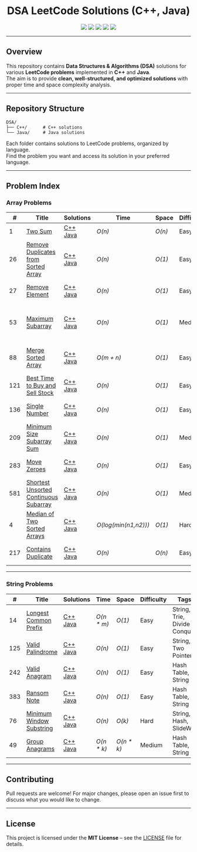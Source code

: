 <h1 align="center">DSA LeetCode Solutions (C++, Java)</h1>

<p align="center">
  <img src="https://img.shields.io/badge/DSA-LeetCode-blue?style=for-the-badge&logo=leetcode" />
  <img src="https://img.shields.io/badge/Language-C++%2FJava-yellow?style=for-the-badge&logo=code" />
  <img src="https://img.shields.io/badge/Problems%20Solved-18-green?style=for-the-badge&logo=github" />
  <img src="https://img.shields.io/badge/License-MIT-red?style=for-the-badge&logo=open-source-initiative" />
  <img src="https://img.shields.io/badge/PRs-Welcome-brightgreen?style=for-the-badge&logo=github" />
</p>

---

## Overview
This repository contains **Data Structures & Algorithms (DSA)** solutions for various **LeetCode problems** implemented in **C++** and **Java**.  
The aim is to provide **clean, well-structured, and optimized solutions** with proper time and space complexity analysis.

---

## Repository Structure

```
DSA/
├── C++/      # C++ solutions
└── Java/     # Java solutions
```

Each folder contains solutions to LeetCode problems, organized by language.  
Find the problem you want and access its solution in your preferred language.

---

## Problem Index

### Array Problems

| #   | Title | Solutions | Time | Space | Difficulty | Tags |
|-----|-------|-----------|------|-------|------------|------|
| 1   | [Two Sum](https://leetcode.com/problems/two-sum/) | [C++](./C++/001_Two_Sum.cpp)<br>[Java](./Java/Two_Sum.java) | *O(n)* | *O(n)* | Easy | Array, Hash Map |
| 26  | [Remove Duplicates from Sorted Array](https://leetcode.com/problems/remove-duplicates-from-sorted-array/) | [C++](./C++/26_Remove_Duplicates_from_Sorted_Array.cpp)<br>[Java](./Java/Remove_Duplicates_from_Sorted_Array.java) | *O(n)* | *O(1)* | Easy | Array, In-Place, Two Pointers |
| 27  | [Remove Element](https://leetcode.com/problems/remove-element/) | [C++](./C++/27_Remove%20Element.cpp)<br>[Java](./Java/Remove_Element.java) | *O(n)* | *O(1)* | Easy | Array, In-Place, Two Pointers |
| 53  | [Maximum Subarray](https://leetcode.com/problems/maximum-subarray/) | [C++](./C++/53_Maximum_Subarray.cpp)<br>[Java](./Java/Maximum_Subarray.java) | *O(n)* | *O(1)* | Medium | Array, Dynamic Programming, Kadane's Algorithm |
| 88  | [Merge Sorted Array](https://leetcode.com/problems/merge-sorted-array/) | [C++](./C++/88_Merge_Sorted_Array.cpp)<br>[Java](./Java/Merge_Sorted_Array.java) | *O(m + n)* | *O(1)* | Easy | Array, In-Place, Sorting, Two Pointers |
| 121 | [Best Time to Buy and Sell Stock](https://leetcode.com/problems/best-time-to-buy-and-sell-stock/) | [C++](./C++/121_Best_Time_to_Buy_and_Sell_Stock.cpp)<br>[Java](./Java/Best_Time_to_Buy_and_Sell_Stock.java) | *O(n)* | *O(1)* | Easy | Array, Greedy, Two Pointers |
| 136 | [Single Number](https://leetcode.com/problems/single-number/) | [C++](./C++/136_Single_Number.cpp)<br>[Java](./Java/Single_Number.java) | *O(n)* | *O(1)* | Easy | Array, Bit Manipulation, XOR |
| 209 | [Minimum Size Subarray Sum](https://leetcode.com/problems/minimum-size-subarray-sum/) | [C++](./C++/209_Minimum_Size_Subarray_Sum.cpp)<br>[Java](./Java/Minimum_Size_Subarray_Sum.java) | *O(n)* | *O(1)* | Medium | Sliding Window |
| 283 | [Move Zeroes](https://leetcode.com/problems/move-zeroes/) | [C++](./C++/283_Move_zeroes.cpp)<br>[Java](./Java/Move_Zeroes.java) | *O(n)* | *O(1)* | Easy | Array, In-Place, Two Pointers |
| 581 | [Shortest Unsorted Continuous Subarray](https://leetcode.com/problems/shortest-unsorted-continuous-subarray/) | [C++](./C++/581_Shortest_Unsorted_Continuous_Subarray.cpp)<br>[Java](./Java/Shortest_Unsorted_Continuous_Subarray.java) | *O(n)* | *O(1)* | Medium | Array, Sorting |
4 | [Median of Two Sorted Arrays](https://leetcode.com/problems/median-of-two-sorted-arrays/) | [C++](./C++/Median_of_Two_Sorted_Arrays.cpp)<br> [Java](./Java/Median_of_Two_Sorted_Arrays.java) | *O(log(min(n1,n2)))* | *O(1)* | Hard | Binary Search, Sorting |
217 | [Contains Duplicate](https://leetcode.com/problems/contains-duplicate/) | [C++](./C++/Contains_Duplicate.cpp) <br> [Java](./Java/Contains_Duplicate.java) | *O(n)* | *O(n)* | Easy | Array, Hash Table, Hashing|

---

### String Problems

| #   | Title | Solutions | Time | Space | Difficulty | Tags |
|-----|-------|-----------|------|-------|------------|------|
| 14  | [Longest Common Prefix](https://leetcode.com/problems/longest-common-prefix/) | [C++](./C++/14_Longest_Common_Prefix.cpp)<br>[Java](./Java/Longest_Common_Prefix.java) | *O(n * m)* | *O(1)* | Easy | String, Trie, Divide-Conquer |
| 125 | [Valid Palindrome](https://leetcode.com/problems/valid-palindrome/) | [C++](./C++/125_Valid_Palindrome.cpp)<br>[Java](./Java/Valid_Palindrome.java) | *O(n)* | *O(1)* | Easy | String, Two Pointers |
| 242 | [Valid Anagram](https://leetcode.com/problems/valid-anagram/) | [C++](./C++/Valid_Anagram.cpp)<br>[Java](./Java/Valid_Anagram.java) | *O(n)* | *O(1)* | Easy | Hash Table, String  |
| 383 | [Ransom Note](https://leetcode.com/problems/ransom-note/) | [C++](./C++/Ransom_Note.cpp)<br>[Java](./Java/Ransom_Note.java) | *O(n)* | *O(1)* | Easy | Hash Table, String |
| 76  | [Minimum Window Substring](https://leetcode.com/problems/minimum-window-substring/) | [C++](./C++/Minimum_Window_Substring.cpp)<br>[Java](./Java/Minimum_Window_Substring.java) | *O(n)* | *O(k)* | Hard | String, Hash, SlideWin|
49 | [Group Anagrams](https://leetcode.com/problems/group-anagrams/) | [C++](./C++/Group_Anagrams.cpp) <br> [Java](./Java/Group_Anagrams.java) | *O(n * k)* | *O(n * k)* | Medium | Hash Table, String |

---

## Contributing
Pull requests are welcome! For major changes, please open an issue first to discuss what you would like to change.

---

## License
This project is licensed under the **MIT License** – see the [LICENSE](LICENSE) file for details.